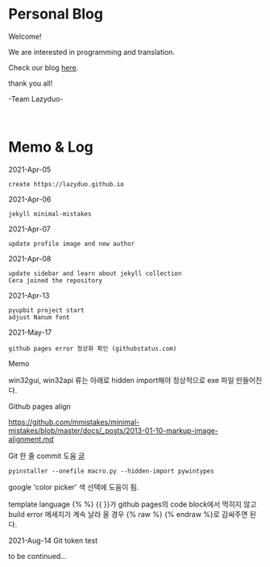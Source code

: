 # Personal Blog

Welcome!

We are interested in programming and translation.

Check our blog [here](https://lazyduo.github.io/).

thank you all!

-Team Lazyduo-

<br>

# Memo & Log
2021-Apr-05

    create https://lazyduo.github.io

2021-Apr-06

    jekyll minimal-mistakes
    
2021-Apr-07

    update profile image and new author
    
2021-Apr-08

    update sidebar and learn about jekyll collection
    Cera joined the repository
    
2021-Apr-13

    pyupbit project start
    adjust Nanum font
    
2021-May-17

    github pages error 정상화 확인 (githubstatus.com)
    
Memo

win32gui, win32api 류는 아래로 hidden import해야 정상적으로 exe 파일 만들어진다.

Github pages align

https://github.com/mmistakes/minimal-mistakes/blob/master/docs/_posts/2013-01-10-markup-image-alignment.md

Git 한 줄 commit 도움 [글](https://blog.ull.im/engineering/2019/03/10/logs-on-git.html)

    pyinstaller --onefile macro.py --hidden-import pywintypes
    
google 'color picker' 색 선택에 도움이 됨.

template language {% %} {{ }}가 github pages의 code block에서 먹히지 않고 build error 메세지가 계속 날라 올 경우 {% raw %} {% endraw %}로 감싸주면 된다.

2021-Aug-14
Git token test

to be continued...
